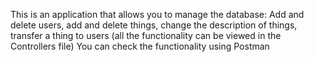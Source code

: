This is an application that allows you to manage the database: Add and delete users, add and delete things, change the description of things, transfer a thing to users (all the functionality can be viewed in the Controllers file)
You can check the functionality using Postman
